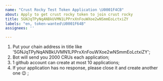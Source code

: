 ```yaml
---
name: "Crust Rocky Test Token Application \U0001F4CB"
about: Apply to get crust rocky token to join crust rocky
title: 5GNJqTPyNqANBkUVMN1LPPrxXnFouWXoe2wNSmmEoLctxiZY
labels: "en, token-wanted\U0001F64B"
assignees: ''

---
```


1. Put your chain address in title like '5GNJqTPyNqANBkUVMN1LPPrxXnFouWXoe2wNSmmEoLctxiZY';
2. Bot will send you 2000 CRUs each application;
3. 1 github account can create at most 10 applications;
4. If your application has no response, please close it and create another one  😉 ;
